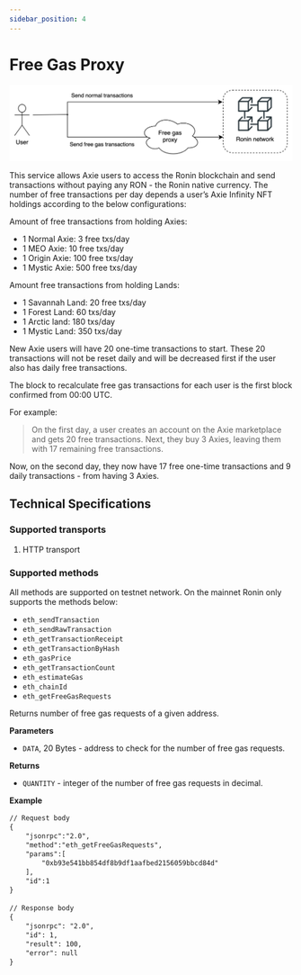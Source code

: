 ```yaml
---
sidebar_position: 4
---
```


# Free Gas Proxy

![Interactive flow from users to Ronin network](<./free-gas-proxy.png>)

This service allows Axie users to access the Ronin blockchain and send transactions without paying any RON - the Ronin native currency. The number of free transactions per day depends a user’s Axie Infinity NFT holdings according to the below configurations:

Amount of free transactions from holding Axies:

* 1 Normal Axie: 3 free txs/day
* 1 MEO Axie: 10 free txs/day
* 1 Origin Axie: 100 free txs/day
* 1 Mystic Axie: 500 free txs/day

Amount free transactions from holding Lands:

* 1 Savannah Land: 20 free txs/day
* 1 Forest Land: 60 txs/day
* 1 Arctic land: 180 txs/day
* 1 Mystic Land: 350 txs/day

New Axie users will have 20 one-time transactions to start. These 20 transactions will not be reset daily and will be decreased first if the user also has daily free transactions.

The block to recalculate free gas transactions for each user is the first block confirmed from 00:00 UTC.

For example:

> On the first day, a user creates an account on the Axie marketplace and gets 20 free transactions. Next, they buy 3 Axies, leaving them with 17 remaining free transactions. 

Now, on the second day, they now have 17 free one-time transactions and 9 daily transactions - from having 3 Axies.

## Technical Specifications

### Supported transports

1. HTTP transport

### Supported methods

All methods are supported on testnet network. On the mainnet Ronin only supports the methods below:

* `eth_sendTransaction`
* `eth_sendRawTransaction`
* `eth_getTransactionReceipt`
* `eth_getTransactionByHash`
* `eth_gasPrice`
* `eth_getTransactionCount`
* `eth_estimateGas`
* `eth_chainId`
* `eth_getFreeGasRequests`

Returns number of free gas requests of a given address.

**Parameters**

* `DATA`, 20 Bytes - address to check for the number of free gas requests.

**Returns**

* `QUANTITY` - integer of the number of free gas requests in decimal.

**Example**

```
// Request body
{
    "jsonrpc":"2.0",
    "method":"eth_getFreeGasRequests",
    "params":[
        "0xb93e541bb854df8b9df1aafbed2156059bbcd84d"
    ],
    "id":1
}

// Response body
{
    "jsonrpc": "2.0",
    "id": 1,
    "result": 100,
    "error": null
}
```
